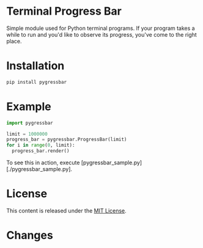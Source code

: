 # Terminal Progress Bar
Simple module used for Python terminal programs. If your program takes a while
to run and you'd like to observe its progress, you've come to the right place.

# Installation
```bash
pip install pygressbar
```

# Example
```python
import pygressbar

limit = 1000000
progress_bar = pygressbar.ProgressBar(limit)
for i in range(0, limit):
  progress_bar.render()
```
To see this in action, execute [pygressbar_sample.py][./pygressbar_sample.py].

# License
This content is released under the [MIT License](./LICENSE.md).

# Changes
